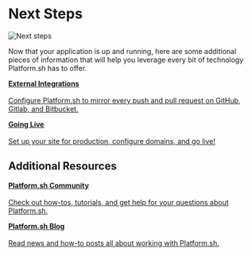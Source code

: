 # Next Steps

![Next steps](/images/pretty/home-vision.png)

Now that your application is up and running, here are some additional pieces of information that will help you leverage every bit of technology Platform.sh has to offer.


<html>
   <head>
      <link rel="stylesheet" href="/styles/styles.css">
      <script type = "text/javascript" src = "/scripts/buttons/demo.js" ></script>
   </head>
   <body>
   <div id = "buttons"></div>
   <script>
        var descTitle = "External Integrations";
        var descDesc = "Configure Platform.sh to mirror every push and pull request on GitHub, Gitlab, and Bitbucket.";
        var descPath = getPathObj("/gettingstarted/integrations.html", descTitle, descDesc);
        var descButton = {type: "descriptive", path: descPath, div: "buttons"};

    		makeButton(descButton);
   </script>
   </body>
</html>

<html>
<head>
<link rel="stylesheet" href="/styles/styles.css">
</head>
<body>

<a href="/gettingstarted/integrations.md" class="buttongen full"><b>External Integrations</b><br/><br/>Configure Platform.sh to mirror every push and pull request on GitHub, Gitlab, and Bitbucket.</a>

<a href="/gettingstarted/going-live.md" class="buttongen full"><b>Going Live</b><br/><br/>Set up your site for production, configure domains, and go live!</a>

</body>
</html>


## Additional Resources

<html>
<head>
<link rel="stylesheet" href="/styles/styles.css">
</head>
<body>

<a href="https://community.platform.sh/" class="buttongen full"><b>Platform.sh Community</b><br/><br/>Check out how-tos, tutorials, and get help for your questions about Platform.sh.</a>

<a href="https://platform.sh/blog/" class="buttongen full"><b>Platform.sh Blog</b><br/><br/>Read news and how-to posts all about working with Platform.sh.</a>

</body>
</html>



